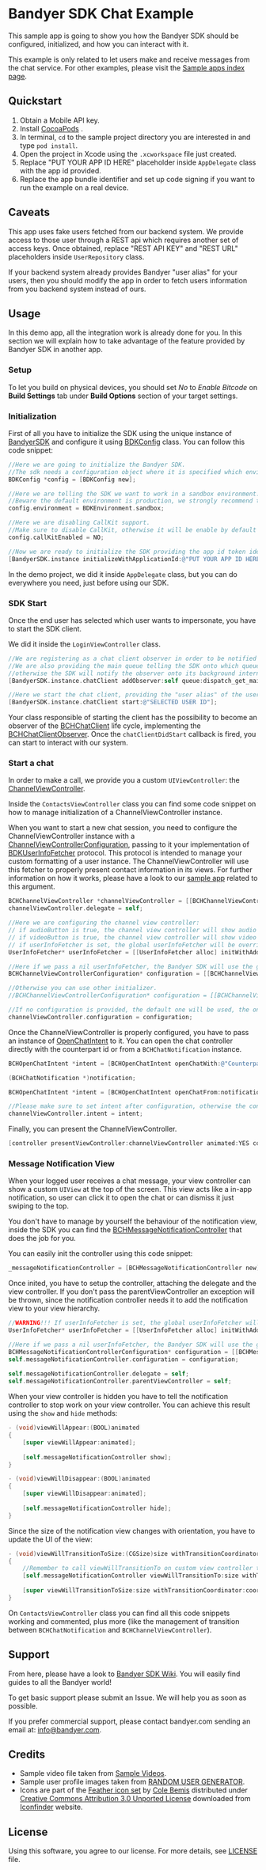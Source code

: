 # Bandyer SDK Chat Example

This sample app is going to show you how the Bandyer SDK should be configured, initialized, and how you can interact with it.

This example is only related to let users make and receive messages from the chat service. For other examples, please visit the [Sample apps index page](https://github.com/Bandyer/Bandyer-iOS-SDK-Samples).

## Quickstart

1. Obtain a Mobile API key.
2. Install [CocoaPods](https://guides.cocoapods.org/using/getting-started.html#getting-started) .
3. In terminal, `cd` to the sample project directory you are interested in and type `pod install`.
4. Open the project in Xcode using the `.xcworkspace` file just created.
5. Replace "PUT YOUR APP ID HERE" placeholder inside `AppDelegate` class with the app id provided. 
6. Replace the app bundle identifier and set up code signing if you want to run the example on a real device.

## Caveats

This app uses fake users fetched from our backend system. We provide access to those user through a REST api which requires another set of access keys. Once obtained, replace "REST API KEY" and "REST URL" placeholders inside `UserRepository` class.

If your backend system already provides Bandyer "user alias" for your users, then you should modify the app in order to fetch users information from you backend system instead of ours.

## Usage

In this demo app, all the integration work is already done for you. In this section we will explain how to take advantage of the feature provided by Bandyer SDK in another app.

### Setup

To let you build on physical devices, you should set *No* to  *Enable Bitcode* on **Build Settings** tab under **Build Options** section of your target settings.

### Initialization

First of all you have to initialize the SDK using the unique instance of [BandyerSDK](https://docs.bandyer.com/Bandyer-iOS-SDK/BandyerSDK/latest/Classes/BandyerSDK.html) and configure it using [BDKConfig](https://docs.bandyer.com/Bandyer-iOS-SDK/BandyerSDK/latest/Classes/BDKConfig.html) class. You can follow this code snippet:

```objective-c
//Here we are going to initialize the Bandyer SDK.
//The sdk needs a configuration object where it is specified which environment the sdk should work in.
BDKConfig *config = [BDKConfig new];

//Here we are telling the SDK we want to work in a sandbox environment.
//Beware the default environment is production, we strongly recommend to test your app in a sandbox environment.
config.environment = BDKEnvironment.sandbox;

//Here we are disabling CallKit support. 
//Make sure to disable CallKit, otherwise it will be enable by default if the system supports CallKit (i.e iOS >= 10.0).
config.callKitEnabled = NO;

//Now we are ready to initialize the SDK providing the app id token identifying your app in Bandyer platform.
[BandyerSDK.instance initializeWithApplicationId:@"PUT YOUR APP ID HERE" config:config];
```
In the demo project, we did it inside `AppDelegate` class, but you can do everywhere you need, just before using our SDK.

### SDK Start

Once the end user has selected which user wants to impersonate, you have to start the SDK client. 

We did it inside the `LoginViewController` class.

```objective-c
//We are registering as a chat client observer in order to be notified when the client changes its state.
//We are also providing the main queue telling the SDK onto which queue should notify the observer provided,
//otherwise the SDK will notify the observer onto its background internal queue.
[BandyerSDK.instance.chatClient addObserver:self queue:dispatch_get_main_queue()];

//Here we start the chat client, providing the "user alias" of the user selected.
[BandyerSDK.instance.chatClient start:@"SELECTED USER ID"];
```
Your class responsible of starting the client has the possibility to become an observer of the [BCHChatClient](https://docs.bandyer.com/Bandyer-iOS-SDK/BandyerSDK/latest/Protocols/BCHChatClient.html) life cycle, implementing the [BCHChatClientObserver](https://docs.bandyer.com/Bandyer-iOS-SDK/BandyerSDK/latest/Protocols/BCHChatClientObserver.html). Once the `chatClientDidStart` callback is fired, you can start to interact with our system.

### Start a chat

In order to make a call, we provide you a custom `UIViewController`: the [ChannelViewController](https://docs.bandyer.com/Bandyer-iOS-SDK/BandyerSDK/latest/Classes/ChannelViewController.html).

Inside the `ContactsViewController` class you can find some code snippet on how to manage initialization of a ChannelViewController instance. 

When you want to start a new chat session, you need to configure the ChannelViewController instance with a [ChannelViewControllerConfiguration](https://docs.bandyer.com/Bandyer-iOS-SDK/BandyerSDK/latest/Classes/ChannelViewControllerConfiguration.html), passing to it your implementation of [BDKUserInfoFetcher](https://docs.bandyer.com/Bandyer-iOS-SDK/BandyerSDK/latest/Protocols/BDKUserInfoFetcher.html) protocol. This protocol is intended to manage your custom formatting of a user instance. The ChannelViewController will use this fetcher to properly present contact information in its views. For further information on how it works, please have a look to our [sample app](https://github.com/Bandyer/Bandyer-iOS-SDK-Samples/tree/master/UserInfoFetcher-Example) related to this argument. 

```objective-c
BCHChannelViewController *channelViewController = [[BCHChannelViewController alloc] init];
channelViewController.delegate = self;

//Here we are configuring the channel view controller:
// if audioButton is true, the channel view controller will show audio button on nav bar;
// if videoButton is true, the channel view controller will show video button on nav bar;
// if userInfoFetcher is set, the global userInfoFetcher will be overridden. WARNING!!!
UserInfoFetcher* userInfoFetcher = [[UserInfoFetcher alloc] initWithAddressBook:self.addressBook];

//Here if we pass a nil userInfoFetcher, the Bandyer SDK will use the global one if set at initialization time, otherwise a default one. The same result is achieved without setting the configuration property.
BCHChannelViewControllerConfiguration* configuration = [[BCHChannelViewControllerConfiguration alloc] initWithAudioButton:YES videoButton:YES userInfoFetcher:userInfoFetcher];

//Otherwise you can use other initializer.
//BCHChannelViewControllerConfiguration* configuration = [[BCHChannelViewControllerConfiguration alloc] init]; //Equivalent to BCHChannelViewControllerConfiguration* configuration = [[BCHChannelViewControllerConfiguration alloc] initWithAudioButton:NO videoButton:NO userInfoFetcher:nil];

//If no configuration is provided, the default one will be used, the one with nil user info fetcher and showing both of the buttons -> ChannelViewControllerConfiguration(audioButton: true, videoButton: true, userInfoFetcher: nil)
channelViewController.configuration = configuration;
```

Once the ChannelViewController is properly configured, you have to pass an instance of [OpenChatIntent](https://docs.bandyer.com/Bandyer-iOS-SDK/BandyerSDK/latest/Classes/OpenChatIntent.html) to it. You can open the chat controller directly with the counterpart id or from a `BCHChatNotification` instance.

```objective-c
BCHOpenChatIntent *intent = [BCHOpenChatIntent openChatWith:@"Counterpart ID"];
```

```objective-c
(BCHChatNotification *)notification;

BCHOpenChatIntent *intent = [BCHOpenChatIntent openChatFrom:notification];
```

```objective-c
//Please make sure to set intent after configuration, otherwise the configuration will be not taking in charge.
channelViewController.intent = intent;
```
Finally, you can present the ChannelViewController.

```objective-c
[controller presentViewController:channelViewController animated:YES completion:nil];
```

### Message Notification View

When your logged user receives a chat message, your view controller can show a custom `UIView` at the top of the screen. This view acts like a in-app notification, so user can click it to open the chat or can dismiss it just swiping to the top.

You don't have to manage by yourself the behaviour of the notification view, inside the SDK you can find the [BCHMessageNotificationController](https://docs.bandyer.com/Bandyer-iOS-SDK/BandyerSDK/latest/Classes/MessageNotificationController.html) that does the job for you.

You can easily init the controller using this code snippet:

```objective-c
_messageNotificationController = [BCHMessageNotificationController new];
```

Once inited, you have to setup the controller, attaching the delegate and the view controller. If you don't pass the parentViewController an exception will be thrown, since the  notification controller needs it to add the notification view to your view hierarchy.

```objective-c
//WARNING!!! If userInfoFetcher is set, the global userInfoFetcher will be overridden.
UserInfoFetcher* userInfoFetcher = [[UserInfoFetcher alloc] initWithAddressBook:self.addressBook];

//Here if we pass a nil userInfoFetcher, the Bandyer SDK will use the global one if set at initialization time, otherwise a default one. The same result is achieved without setting the configuration property.
BCHMessageNotificationControllerConfiguration* configuration = [[BCHMessageNotificationControllerConfiguration alloc] initWithUserInfoFetcher:userInfoFetcher];
self.messageNotificationController.configuration = configuration;
    
self.messageNotificationController.delegate = self;
self.messageNotificationController.parentViewController = self;
```

When your view controller is hidden you have to tell the notification controller to stop work on your view controller. You can achieve this result using the `show` and `hide` methods:

```objective-c
- (void)viewWillAppear:(BOOL)animated
{
    [super viewWillAppear:animated];
    
    [self.messageNotificationController show];
}

- (void)viewWillDisappear:(BOOL)animated
{
    [super viewWillDisappear:animated];
    
    [self.messageNotificationController hide];
}  
```

Since the size of the notification view changes with orientation, you have to update the UI of the view:

```objective-c
- (void)viewWillTransitionToSize:(CGSize)size withTransitionCoordinator:(id <UIViewControllerTransitionCoordinator>)coordinator
{
    //Remember to call viewWillTransitionTo on custom view controller to update UI while rotating.
    [self.messageNotificationController viewWillTransitionTo:size withTransitionCoordinator:coordinator];
    
    [super viewWillTransitionToSize:size withTransitionCoordinator:coordinator];
}
```

On `ContactsViewController` class you can find all this code snippets working and commented, plus more (like the management of transition between `BCHChatNotification` and `BCHChannelViewController`).

## Support

From here, please have a look to [Bandyer SDK Wiki](https://github.com/Bandyer/Bandyer-iOS-SDK/wiki). You will easily find guides to all the Bandyer world! 

To get basic support please submit an Issue. We will help you as soon as possible.

If you prefer commercial support, please contact bandyer.com sending an email at: [info@bandyer.com](mailto:info@bandyer.com).

## Credits

- Sample video file taken from [Sample Videos](https://sample-videos.com/).
- Sample user profile images taken from [RANDOM USER GENERATOR](https://randomuser.me/).
- Icons are part of the [Feather icon set](https://www.iconfinder.com/iconsets/feather-2) by [Cole Bemis](https://www.iconfinder.com/colebemis) distributed under [Creative Commons Attribution 3.0 Unported License](https://creativecommons.org/licenses/by/3.0/) downloaded from [Iconfinder](https://www.iconfinder.com/) website.

## License

Using this software, you agree to our license. For more details, see [LICENSE](https://github.com/Bandyer/Bandyer-iOS-SDK-Samples/blob/master/LICENSE) file.
